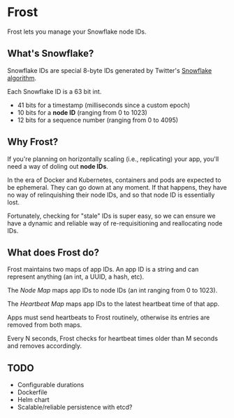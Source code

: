 # Frost
Frost lets you manage your Snowflake node IDs.

## What's Snowflake?
Snowflake IDs are special 8-byte IDs generated by Twitter's 
[Snowflake](https://developer.twitter.com/en/docs/basics/twitter-ids) 
[algorithm](https://blog.twitter.com/engineering/en_us/a/2010/announcing-snowflake.html).

Each Snowflake ID is a 63 bit int.
- 41 bits for a timestamp (milliseconds since a custom epoch)
- 10 bits for a **node ID** (ranging from 0 to 1023)
- 12 bits for a sequence number (ranging from 0 to 4095)

## Why Frost?
If you're planning on horizontally scaling (i.e., replicating) your app, 
you'll need a way of doling out **node IDs**.

In the era of Docker and Kubernetes, containers and pods are expected to be ephemeral.
They can go down at any moment.
If that happens, they have no way of relinquishing their node IDs, 
and so that node ID is essentially lost.

Fortunately, checking for "stale" IDs is super easy, so we can ensure
we have a dynamic and reliable way of re-requisitioning and reallocating node IDs.

## What does Frost do?
Frost maintains two maps of app IDs.
An app ID is a string and can represent anything (an int, a UUID, a hash, etc).

The *Node Map* maps app IDs to node IDs (an int ranging from 0 to 1023).

The *Heartbeat Map* maps app IDs to the latest heartbeat time of that app.

Apps must send heartbeats to Frost routinely, otherwise its entries are removed from both maps.

Every N seconds, Frost checks for heartbeat times older than M seconds and removes accordingly.

## TODO
- Configurable durations
- Dockerfile
- Helm chart
- Scalable/reliable persistence with etcd?